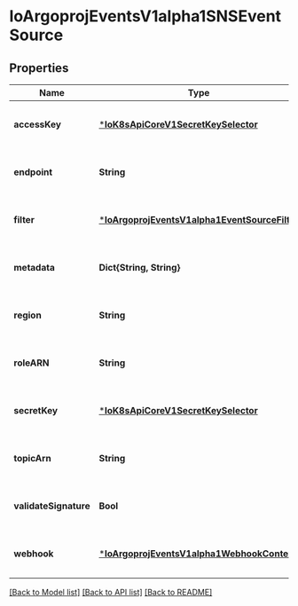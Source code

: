 # IoArgoprojEventsV1alpha1SNSEventSource


## Properties
Name | Type | Description | Notes
------------ | ------------- | ------------- | -------------
**accessKey** | [***IoK8sApiCoreV1SecretKeySelector**](IoK8sApiCoreV1SecretKeySelector.md) |  | [optional] [default to nothing]
**endpoint** | **String** |  | [optional] [default to nothing]
**filter** | [***IoArgoprojEventsV1alpha1EventSourceFilter**](IoArgoprojEventsV1alpha1EventSourceFilter.md) |  | [optional] [default to nothing]
**metadata** | **Dict{String, String}** |  | [optional] [default to nothing]
**region** | **String** |  | [optional] [default to nothing]
**roleARN** | **String** |  | [optional] [default to nothing]
**secretKey** | [***IoK8sApiCoreV1SecretKeySelector**](IoK8sApiCoreV1SecretKeySelector.md) |  | [optional] [default to nothing]
**topicArn** | **String** |  | [optional] [default to nothing]
**validateSignature** | **Bool** |  | [optional] [default to nothing]
**webhook** | [***IoArgoprojEventsV1alpha1WebhookContext**](IoArgoprojEventsV1alpha1WebhookContext.md) |  | [optional] [default to nothing]


[[Back to Model list]](../README.md#models) [[Back to API list]](../README.md#api-endpoints) [[Back to README]](../README.md)


